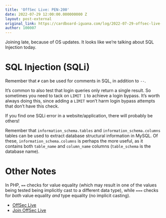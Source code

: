```yaml
---
title: 'OffSec Live: PEN-200'
date: 2022-07-29 12:00:00.000000000 Z
layout: post-external
original_link: https://cardboard-iguana.com/log/2022-07-29-offsec-live-pen-200.html
author: 100007
---
```


Joining late, because of OS updates. It looks like we’re talking about SQL Injection today.

# SQL Injection (SQLi)

Remember that `#` can be used for comments in SQL, in addition to `--`.

It’s common to also test that login queries only return a single result. So sometimes you need to tack on `LIMIT 1` to achieve a login bypass. It’s worth always doing this, since adding a `LIMIT` won’t harm login bypass attempts that don’t have this check.

If you find one SQLi error in a website/application, there will probably be others!

Remember that `information_schema.tables` and `information_schema.columns` tables can be used to extract database structural information in MySQL. Of these, `information_schema.columns` is perhaps the more useful, as it contains both `table_name` and `column_name` columns (`table_schema` is the database name).

# Other Notes

In PHP, `==` checks for value equality (which may result in one of the values being tested being implicitly cast to a different data type), while `===` checks for _both_ value equality _and_ type equality (no implicit casting).

- [OffSec Live](https://www.offensive-security.com/offsec/offsec-live/)
- [Join OffSec Live](https://learn.offensive-security.com/offsec-live-webinars)
